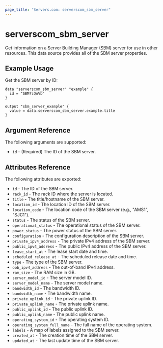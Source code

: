 ```yaml
---
page_title: "Servers.com: serverscom_sbm_server"
---
```


# serverscom_sbm_server

Get information on a Server Building Manager (SBM) server for use in other resources. This data source provides all of the SBM server properties.

## Example Usage

Get the SBM server by ID:

```hcl
data "serverscom_sbm_server" "example" {
  id = "SBM7zQnVb"
}

output "sbm_server_example" {
  value = data.serverscom_sbm_server.example.title
}
```

## Argument Reference

The following arguments are supported:

* `id` - (Required) The ID of the SBM server.

## Attributes Reference

The following attributes are exported:

* `id` - The ID of the SBM server.
* `rack_id` - The rack ID where the server is located.
* `title` - The title/hostname of the SBM server.
* `location_id` - The location ID of the SBM server.
* `location_code` - The location code of the SBM server (e.g., "AMS1", "SJC1").
* `status` - The status of the SBM server.
* `operational_status` - The operational status of the SBM server.
* `power_status` - The power status of the SBM server.
* `configuration` - The configuration description of the SBM server.
* `private_ipv4_address` - The private IPv4 address of the SBM server.
* `public_ipv4_address` - The public IPv4 address of the SBM server.
* `lease_start_at` - The lease start date and time.
* `scheduled_release_at` - The scheduled release date and time.
* `type` - The type of the SBM server.
* `oob_ipv4_address` - The out-of-band IPv4 address.
* `ram_size` - The RAM size in GB.
* `server_model_id` - The server model ID.
* `server_model_name` - The server model name.
* `bandwidth_id` - The bandwidth ID.
* `bandwidth_name` - The bandwidth name.
* `private_uplink_id` - The private uplink ID.
* `private_uplink_name` - The private uplink name.
* `public_uplink_id` - The public uplink ID.
* `public_uplink_name` - The public uplink name.
* `operating_system_id` - The operating system ID.
* `operating_system_full_name` - The full name of the operating system.
* `labels` - A map of labels assigned to the SBM server.
* `created_at` - The creation time of the SBM server.
* `updated_at` - The last update time of the SBM server.
